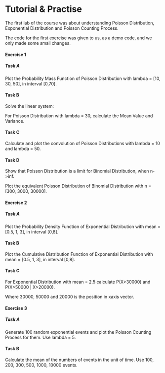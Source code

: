 # Tutorial & Practise

The first lab of the course was about understanding Poisson Distribution, Exponential Distribution and Poisson Counting Process.

The code for the first exercise was given to us, as a demo code, and we only made some small changes.

#### Exercise 1

##### Task A

Plot the Probability Mass Function of Poisson Distribution with lambda = [10, 30, 50], in interval [0,70]. 

#### Task B

Solve the linear system:

For Poisson Distribution with lambda = 30, calculate the Mean Value and Variance.

#### Task C

Calculate and plot the convolution of Poisson Distributions with lambda = 10 and lambda = 50.

#### Task D

Show that Poisson Distribution is a limit for Binomial Distribution, when n->inf. 

Plot the equivalent Poisson Distribution of Binomial Distribution with n = [300, 3000, 30000].

#### Exercise 2

##### Task A

Plot the Probability Density Function of Exponential Distribution with mean = [0.5, 1, 3], in interval [0,8]. 

#### Task B

Plot the Cumulative Distribution Function of Exponential Distribution with mean = [0.5, 1, 3], in interval [0,8]. 

#### Task C

For Exponential Distribution with mean = 2.5 calculate P(X>30000) and P(X>50000 | X>20000).

Where 30000, 50000 and 20000 is the position in xaxis vector.

#### Exercise 3

##### Task A

Generate 100 random exponential events and plot the Poisson Counting Process for them. Use lambda = 5.

#### Task B

Calculate the mean of the numbers of events in the unit of time. Use 100, 200, 300, 500, 1000, 10000 events.


